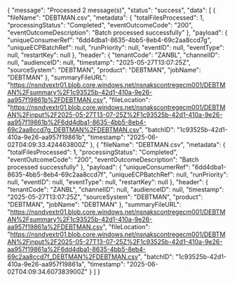 {
    "message": "Processed 2 message(s)",
    "status": "success",
    "data": [
        {
            "fileName": "DEBTMAN.csv",
            "metadata": {
                "totalFilesProcessed": 1,
                "processingStatus": "Completed",
                "eventOutcomeCode": "200",
                "eventOutcomeDescription": "Batch processed successfully"
            },
            "payload": {
                "uniqueConsumerRef": "6dd4dba1-8635-4bb5-8eb4-69c2aa8ccd7g",
                "uniqueECPBatchRef": null,
                "runPriority": null,
                "eventID": null,
                "eventType": null,
                "restartKey": null
            },
            "header": {
                "tenantCode": "ZANBL",
                "channelID": null,
                "audienceID": null,
                "timestamp": "2025-05-27T13:07:25Z",
                "sourceSystem": "DEBTMAN",
                "product": "DEBTMAN",
                "jobName": "DEBTMAN"
            },
            "summaryFileURL": "https://nsndvextr01.blob.core.windows.net/nsnakscontregecm001/DEBTMAN%2Fsummary%2F1c93525b-42d1-410a-9e26-aa957f19861b%2FDEBTMAN.csv",
            "fileLocation": "https://nsndvextr01.blob.core.windows.net/nsnakscontregecm001/DEBTMAN%2Finput%2F2025-05-27T13-07-25Z%2F1c93525b-42d1-410a-9e26-aa957f19861b%2F6dd4dba1-8635-4bb5-8eb4-69c2aa8ccd7g_DEBTMAN%2FDEBTMAN.csv",
            "batchID": "1c93525b-42d1-410a-9e26-aa957f19861b",
            "timestamp": "2025-06-02T04:09:33.424463800Z"
        },
        {
            "fileName": "DEBTMAN.csv",
            "metadata": {
                "totalFilesProcessed": 1,
                "processingStatus": "Completed",
                "eventOutcomeCode": "200",
                "eventOutcomeDescription": "Batch processed successfully"
            },
            "payload": {
                "uniqueConsumerRef": "6dd4dba1-8635-4bb5-8eb4-69c2aa8ccd7f",
                "uniqueECPBatchRef": null,
                "runPriority": null,
                "eventID": null,
                "eventType": null,
                "restartKey": null
            },
            "header": {
                "tenantCode": "ZANBL",
                "channelID": null,
                "audienceID": null,
                "timestamp": "2025-05-27T13:07:25Z",
                "sourceSystem": "DEBTMAN",
                "product": "DEBTMAN",
                "jobName": "DEBTMAN"
            },
            "summaryFileURL": "https://nsndvextr01.blob.core.windows.net/nsnakscontregecm001/DEBTMAN%2Fsummary%2F1c93525b-42d1-410a-9e26-aa957f19861a%2FDEBTMAN.csv",
            "fileLocation": "https://nsndvextr01.blob.core.windows.net/nsnakscontregecm001/DEBTMAN%2Finput%2F2025-05-27T13-07-25Z%2F1c93525b-42d1-410a-9e26-aa957f19861a%2F6dd4dba1-8635-4bb5-8eb4-69c2aa8ccd7f_DEBTMAN%2FDEBTMAN.csv",
            "batchID": "1c93525b-42d1-410a-9e26-aa957f19861a",
            "timestamp": "2025-06-02T04:09:34.607383900Z"
        }
    ]
}
